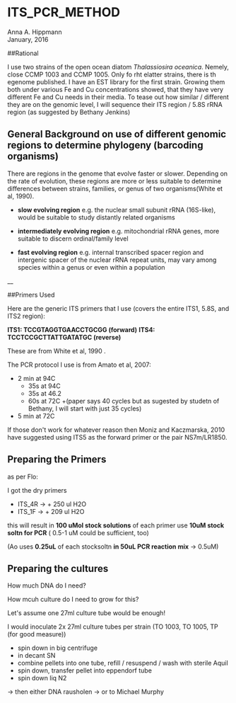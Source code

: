 # ITS_PCR_METHOD
Anna A. Hippmann  
January, 2016  

##Rational

I use two strains of the open ocean diatom _Thalassiosira oceanica_. Nemely, close CCMP 1003 and CCMP 1005. Only fo rht elatter strains, there is th egenome published. I have an EST library for the first strain. Growing them both under various Fe and Cu concentrations showed, that they have very different Fe and Cu needs in their media. To tease out how similar / different they are on the genomic level, I will sequence their ITS region / 5.8S rRNA region (as suggested by Bethany Jenkins)

## General Background on use of different genomic regions to determine phylogeny (barcoding organisms)

There are regions in the genome that evolve faster or slower. Depending on the rate of evolution, these regions are more or less suitable to determine differences between strains, families, or genus of two organisms(White et al, 1990).

- __slow evolving region__ e.g. the nuclear small subunit rRNA (16S-like), would be suitable to study distantly related organisms

- __intermediately evolving region__ e.g. mitochondrial rRNA genes, more suitable to discern ordinal/family level

- __fast evolving region__ e.g. internal transcribed spacer region and intergenic spacer of the nuclear rRNA repeat units, may vary among species within a genus or even within a population

__

##Primers Used

Here are the generic ITS primers that I use (covers the entire ITS1, 5.8S, and ITS2 region):

__ITS1: TCCGTAGGTGAACCTGCGG (forward)__
__ITS4: TCCTCCGCTTATTGATATGC (reverse)__

These are from White et al, 1990 . 

The PCR protocol I use is from Amato et al, 2007: 

- 2 min at 94C 
  + 35s at 94C 
  + 35s at 46.2
  + 60s at 72C 
  +(paper says 40 cycles but as sugested by studetn of Bethany, I will start with just 35 cycles)
- 5 min at 72C

If those don't work for whatever reason then Moniz and Kaczmarska, 2010 have suggested using ITS5 as the forward primer or the pair NS7m/LR1850.

## Preparing the Primers

as per Flo:

I got the dry primers

- ITS_4R -> + 250 ul H2O
- ITS_1F -> + 209 ul H2O

this will result in __100 uMol stock solutions__ of each primer
use __10uM stock soltn  for PCR__ ( 0.5-1 uM could be sufficient, too)

(Ao uses __0.25uL__ of each stocksoltn __in 50uL PCR reaction mix__ -> 0.5uM)

## Preparing the cultures

How much DNA do I need? 

How mcuh culture do I need to grow for this?

Let's assume one 27ml culture tube would be enough!

I would inoculate 2x 27ml culture tubes per strain (TO 1003, TO 1005, TP (for good measure))

- spin down in big centrifuge
- in decant SN
- combine pellets into one tube, refill / resuspend / wash with sterile Aquil
- spin down, transfer pellet into eppendorf tube
- spin down
liq N2

-> then either DNA rausholen
-> or to Michael Murphy

